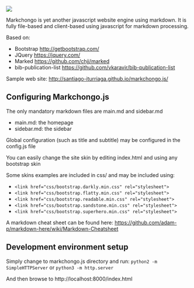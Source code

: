![](https://github.com/santiago-iturriaga/markchongo.js/blob/master/img/logo.png)

Markchongo is yet another javascript website engine using markdown. It is fully file-based and client-based using javascript for markdown processing.

Based on:
* Bootstrap http://getbootstrap.com/
* JQuery https://jquery.com/
* Marked https://github.com/chjj/marked
* bib-publication-list https://github.com/vkaravir/bib-publication-list

Sample web site: http://santiago-iturriaga.github.io/markchongo.js/

## Configuring Markchongo.js

The only mandatory markdown files are main.md and sidebar.md

* main.md: the homepage
* sidebar.md: the sidebar

Global configuration (such as title and subtitle) may be configured in the config.js file

You can easily change the site skin by editing index.html and using any bootstrap skin

Some skins examples are included in css/ and may be included using:

* `<link href="css/bootstrap.darkly.min.css" rel="stylesheet">`
* `<link href="css/bootstrap.flatty.min.css" rel="stylesheet">`
* `<link href="css/bootstrap.readable.min.css" rel="stylesheet">`
* `<link href="css/bootstrap.sandstone.min.css" rel="stylesheet">`
* `<link href="css/bootstrap.superhero.min.css" rel="stylesheet">`

A markdown cheat sheet can be found here: https://github.com/adam-p/markdown-here/wiki/Markdown-Cheatsheet

## Development environment setup

Simply change to markchongo.js directory and run:
```python2 -m SimpleHTTPServer```
or
```python3 -m http.server```

And then browse to http://localhost:8000/index.html

